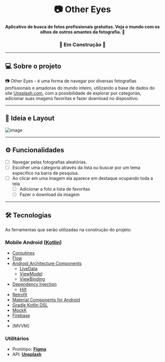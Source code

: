 <h1 align="center">
     📷  Other Eyes 
</h1>

<h4 align="center">
     Aplicativo de busca de fotos profissionais gratuitas. Veja o mundo com os olhos de outros amantes da fotografia. 👀
</h4>
</p>


<h3 align="center">
	🚧   Em Construção  🚧
</h3>

---
</p>

## 💻 Sobre o projeto

📷 Other Eyes - é uma forma de navegar por diversas fotografias profissionais e amadoras do mundo inteiro, utilizando a base de dados do site [Unsplash.com](https://unsplash.com/), com a possibilidade de explorar por categorias, adicionar suas imagens favoritas e fazer download no dispositivo. 



---
## 📝 Ideia e Layout

![image](https://user-images.githubusercontent.com/98534865/167969289-4b9b6b7f-eea3-42e3-b1ad-0399d0b04cd7.png)




---
## ⚙️ Funcionalidades

- [ ] Navegar pelas fotografias aleatórias.
- [ ] Escolher uma categoria através da lista ou buscar por um tema especifico na barra de pesquisa.
- [ ] Ao clicar em uma imagem ela aparece em destaque ocupando toda a tela
	- [ ] Adicionar a foto a lista de favoritas
	- [ ] Fazer o download da imagem
 
---
## 🛠 Tecnologias 

As ferramentas que serão utilizadas na construção do projeto:


### Mobile Android  ([Kotlin](https://kotlinlang.org/))
- [Coroutines](https://kotlinlang.org/docs/reference/coroutines-overview.html)
- [Flow](https://kotlin.github.io/kotlinx.coroutines/kotlinx-coroutines-core/kotlinx.coroutines.flow/-flow/) 
- [Android Architecture Components](https://developer.android.com/topic/libraries/architecture) 
  - [LiveData](https://developer.android.com/topic/libraries/architecture/livedata)
  - [ViewModel](https://developer.android.com/topic/libraries/architecture/viewmodel)
  - [ViewBinding](https://developer.android.com/topic/libraries/view-binding) 
- [Dependency Injection](https://developer.android.com/training/dependency-injection)
  - [Hilt](https://dagger.dev/hilt)
- [Retrofit](https://square.github.io/retrofit/)
- [Material Components for Android](https://github.com/material-components/material-components-android)
- [Gradle Kotlin DSL](https://docs.gradle.org/current/userguide/kotlin_dsl.html)
- [MockK](https://mockk.io)
- [Firebase](https://firebase.google.com/?hl=pt)
- 
- [MVVM]



### Utilitários
- Protótipo:  **[Figma](https://www.figma.com/)**
- API: **[Unsplash](https://unsplash.com/developers)**
